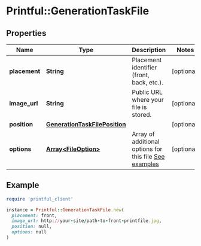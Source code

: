 # Printful::GenerationTaskFile

## Properties

| Name | Type | Description | Notes |
| ---- | ---- | ----------- | ----- |
| **placement** | **String** | Placement identifier (front, back, etc.). | [optional] |
| **image_url** | **String** | Public URL where your file is stored. | [optional] |
| **position** | [**GenerationTaskFilePosition**](GenerationTaskFilePosition.md) |  | [optional] |
| **options** | [**Array&lt;FileOption&gt;**](FileOption.md) | Array of additional options for this file [See examples](#section/Options) | [optional] |

## Example

```ruby
require 'printful_client'

instance = Printful::GenerationTaskFile.new(
  placement: front,
  image_url: http://your-site/path-to-front-printfile.jpg,
  position: null,
  options: null
)
```

